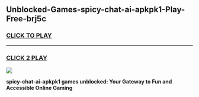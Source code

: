 
## Unblocked-Games-spicy-chat-ai-apkpk1-Play-Free-brj5c
<h3>
<a href="https://premium76.site?title=spicy-chat-ai-apkpk1&ref=10A">CLICK TO PLAY</a></h3>
<hr>

<h3>
<a href="https://premium76.site?title=spicy-chat-ai-apkpk1&ref=10A">CLICK 2 PLAY</a>
  
</h3>

<a href="https://premium76.site?title=spicy-chat-ai-apkpk1&ref=10A"><img src="https://clearcache.store/games.png"></a>


**spicy-chat-ai-apkpk1 games unblocked: Your Gateway to Fun and Accessible Online Gaming**
